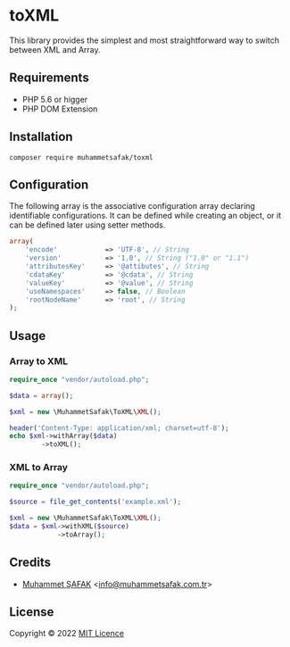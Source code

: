 # toXML

This library provides the simplest and most straightforward way to switch between XML and Array.

## Requirements

- PHP 5.6 or higger
- PHP DOM Extension

## Installation

```
composer require muhammetsafak/toxml
```

## Configuration

The following array is the associative configuration array declaring identifiable configurations. It can be defined while creating an object, or it can be defined later using setter methods.

```php
array(
    'encode'            => 'UTF-8', // String
    'version'           => '1.0', // String ("1.0" or "1.1")
    'attributesKey'     => '@attibutes', // String
    'cdataKey'          => '@cdata', // String
    'valueKey'          => '@value', // String
    'useNamespaces'     => false, // Boolean
    'rootNodeName'      => 'root', // String
);
```

## Usage

### Array to XML

```php
require_once "vendor/autoload.php";

$data = array();

$xml = new \MuhammetSafak\ToXML\XML();

header('Content-Type: application/xml; charset=utf-8');
echo $xml->withArray($data)
        ->toXML();
```

### XML to Array

```php
require_once "vendor/autoload.php";

$source = file_get_contents('example.xml');

$xml = new \MuhammetSafak\ToXML\XML();
$data = $xml->withXML($source)
            ->toArray();
```

## Credits

- [Muhammet ŞAFAK](https://www.muhammetsafak.com.tr) <<info@muhammetsafak.com.tr>>

## License

Copyright &copy; 2022 [MIT Licence](./LICENSE)
